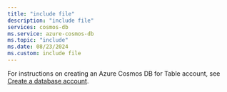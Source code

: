 ```yaml
---
title: "include file"
description: "include file"
services: cosmos-db
ms.service: azure-cosmos-db
ms.topic: "include"
ms.date: 08/23/2024
ms.custom: include file
---
```


For instructions on creating an Azure Cosmos DB for Table account, see [Create a database account](../how-to-manage-database-account.yml).
